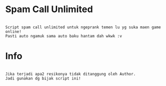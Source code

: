 # Spam Call Unlimited

```

Script spam call unlimited untuk ngeprank temen lu yg suka maen game online!
Pasti auto ngamuk sama auto baku hantam dah wkwk :v

```
# Info
```

Jika terjadi apa2 resikonya tidak ditanggung oleh Author.
Jadi gunakan dg bijak script ini!

```
